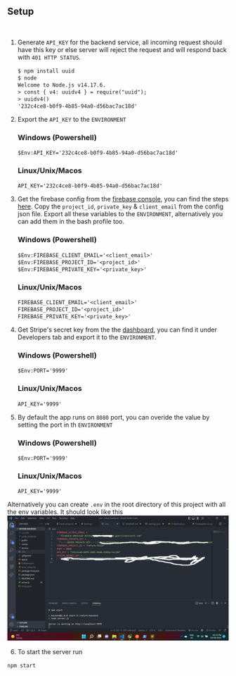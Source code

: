 ## Setup

<br>

1. Generate `API_KEY` for the backend service, all incoming request should have this key or else server will reject the request and will respond back with `401 HTTP STATUS`.

   ```
   $ npm install uuid
   $ node
   Welcome to Node.js v14.17.6.
   > const { v4: uuidv4 } = require("uuid");
   > uuidv4()
   '232c4ce8-b0f9-4b85-94a0-d56bac7ac18d'

   ```

2. Export the `API_KEY` to the `ENVIRONMENT`

   ### Windows (Powershell)

   ```
   $Env:API_KEY='232c4ce8-b0f9-4b85-94a0-d56bac7ac18d'
   ```

   ### Linux/Unix/Macos

   ```
   API_KEY='232c4ce8-b0f9-4b85-94a0-d56bac7ac18d'
   ```

3. Get the firebase config from the [firebase console](https://console.firebase.google.com/project/_/settings/general), you can find the steps [here](https://support.google.com/firebase/answer/7015592?hl=en#web&zippy=%2Cin-this-article). Copy the `project_id`, `private_key` & `client_email` from the config json file. Export all these variables to the `ENVIRONMENT`, alternatively you can add them in the bash profile too.

   ### Windows (Powershell)

   ```
   $Env:FIREBASE_CLIENT_EMAIL='<client_email>'
   $Env:FIREBASE_PROJECT_ID='<project_id>'
   $Env:FIREBASE_PRIVATE_KEY='<private_key>'
   ```

   ### Linux/Unix/Macos

   ```
   FIREBASE_CLIENT_EMAIL='<client_email>'
   FIREBASE_PROJECT_ID='<project_id>'
   FIREBASE_PRIVATE_KEY='<private_key>'
   ```

4. Get Stripe's secret key from the the [dashboard](https://dashboard.stripe.com/), you can find it under Developers tab and export it to the `ENVIRONMENT`.

   ### Windows (Powershell)

   ```
   $Env:PORT='9999'
   ```

   ### Linux/Unix/Macos

   ```
   API_KEY='9999'
   ```

5. By default the app runs on `8080` port, you can overide the value by setting the port in th `ENVIRONMENT`

   ### Windows (Powershell)

   ```
   $Env:PORT='9999'
   ```

   ### Linux/Unix/Macos

   ```
   API_KEY='9999'
   ```

Alternatively you can create `.env` in the root directory of this project with all the env variables. It should look like this
![sample env file](./screenshots/env.png)

6. To start the server run

```
npm start
```

